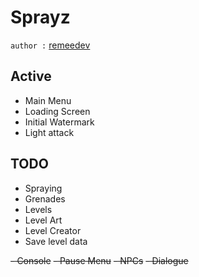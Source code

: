 # Sprayz

`author :` [remeedev](https://github.com/reemedev)

## Active

- Main Menu
- Loading Screen
- Initial Watermark
- Light attack

## TODO

- Spraying
- Grenades
- Levels
- Level Art
- Level Creator
- Save level data

~~- Console~~
~~- Pause Menu~~
~~- NPCs~~
~~- Dialogue~~